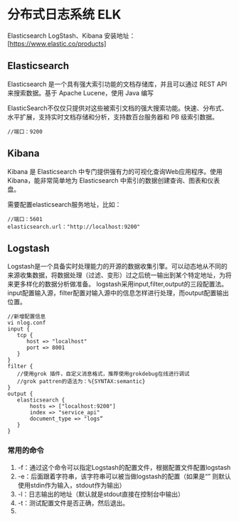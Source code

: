 # 分布式日志系统 ELK
Elasticsearch LogStash、Kibana
安装地址：[https://www.elastic.co/products] 
## Elasticsearch 
Elasticsearch 是一个具有强大索引功能的文档存储库，并且可以通过 REST API 来搜索数据。基于 Apache Lucene，使用 Java 编写

ElasticSearch不仅仅只提供对这些被索引文档的强大搜索功能。快速、分布式、水平扩展，支持实时文档存储和分析，支持数百台服务器和 PB 级索引数据。
```
//端口：9200

```

## Kibana 
Kibana 是 Elasticsearch 中专门提供强有力的可视化查询Web应用程序。使用Kibana，能非常简单地为 Elasticsearch 中索引的数据创建查询、图表和仪表盘。

需要配置elasticsearch服务地址，比如：
```
//端口：5601
elasticsearch.url："http://localhost:9200"
```


## Logstash
Logstash是一个具备实时处理能力的开源的数据收集引擎。可以动态地从不同的来源收集数据，将数据处理（过滤、变形）过之后统一输出到某个特定地址，为将来更多样化的数据分析做准备。
logstash采用input,filter,output的三段配置法。input配置输入源，filter配置对输入源中的信息怎样进行处理，而output配置输出位置。
```
//新增配置信息
vi nlog.conf
input {
   tcp {
      host => "localhost"
      port => 8001
   }
}
filter {
   //使用grok 插件，自定义消息格式，推荐使用grokdebug在线进行调试
   //grok pattren的语法为：%{SYNTAX:semantic}
}
output {
   elasticsearch {
       hosts => ["localhost:9200"]
       index => "service_api"
       document_type => "logs“
   }
}
```
### 常用的命令
1. -f：通过这个命令可以指定Logstash的配置文件，根据配置文件配置logstash
2. -e：后面跟着字符串，该字符串可以被当做logstash的配置（如果是“” 则默认使用stdin作为输入，stdout作为输出）
3. -l：日志输出的地址（默认就是stdout直接在控制台中输出）
4. -t：测试配置文件是否正确，然后退出。
5. 

